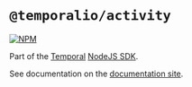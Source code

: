 # `@temporalio/activity`

[![NPM](https://img.shields.io/npm/v/@temporalio/activity)](https://www.npmjs.com/package/@temporalio/activity)

Part of the [Temporal](https://temporal.io) [NodeJS SDK](https://www.npmjs.com/package/temporalio).

See documentation on the [documentation site](https://docs.temporal.io/docs/nodejs-sdk-overview).
